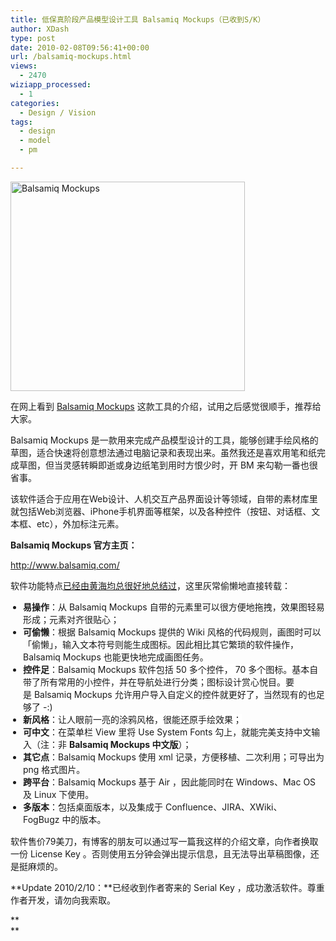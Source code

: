```yaml
---
title: 低保真阶段产品模型设计工具 Balsamiq Mockups（已收到S/K）
author: XDash
type: post
date: 2010-02-08T09:56:41+00:00
url: /balsamiq-mockups.html
views:
  - 2470
wiziapp_processed:
  - 1
categories:
  - Design / Vision
tags:
  - design
  - model
  - pm

---
```

[<img loading="lazy" decoding="async" class="alignnone size-full wp-image-2776" title="Balsamiq Mockups" src="http://www.fanbing.net/wp-content/uploads/2010/02/c4373b932feace8fd73c47b16fac1175.jpeg" alt="Balsamiq Mockups" width="375" height="335" srcset="http://xdash.one/wp-content/uploads/2010/02/c4373b932feace8fd73c47b16fac1175.jpeg 375w, http://xdash.one/wp-content/uploads/2010/02/c4373b932feace8fd73c47b16fac1175-300x268.jpg 300w" sizes="(max-width: 375px) 100vw, 375px" />][1]

在网上看到 <a href="http://www.balsamiq.com/" target="_blank">Balsamiq Mockups</a> 这款工具的介绍，试用之后感觉很顺手，推荐给大家。

Balsamiq Mockups 是一款用来完成产品模型设计的工具，能够创建手绘风格的草图，适合快速将创意想法通过电脑记录和表现出来。虽然我还是喜欢用笔和纸完成草图，但当灵感转瞬即逝或身边纸笔到用时方恨少时，开 BM 来勾勒一番也很省事。

该软件适合于应用在Web设计、人机交互产品界面设计等领域，自带的素材库里就包括Web浏览器、iPhone手机界面等框架，以及各种控件（按钮、对话框、文本框、etc），外加标注元素。

**Balsamiq Mockups 官方主页：**

<http://www.balsamiq.com/>

<!--more-->

软件功能特点<a href="http://ecvip.org/archives/786" target="_blank">已经由黄海均总很好地总结过</a>，这里灰常偷懒地直接转载：

<ul style="padding-left: 20px; margin-top: 5px; margin-right: 0px; margin-bottom: 15px; margin-left: 0px;">
  <li style="margin: 0px;">
    <strong>易操作</strong>：从 Balsamiq Mockups 自带的元素里可以很方便地拖拽，效果图轻易形成；元素对齐很贴心；
  </li>
  <li style="margin: 0px;">
    <strong>可偷懒</strong>：根据 Balsamiq Mockups 提供的 Wiki 风格的代码规则，画图时可以「偷懒」，输入文本符号则能生成图标。因此相比其它繁琐的软件操作，Balsamiq Mockups 也能更快地完成画图任务。
  </li>
  <li style="margin: 0px;">
    <span style="background-color: #ffffff;"><strong>控件足</strong>：Balsamiq Mockups 软件包括 50 多个控件， 70 多个图标。基本自带了所有常用的小控件，并在导航处进行分类；图标设计赏心悦目。要是 Balsamiq Mockups 允许用户导入自定义的控件就更好了，当然现有的也足够了 -:)</span>
  </li>
  <li style="margin: 0px;">
    <span style="background-color: #ffffff;"><strong>新风格</strong>：让人眼前一亮的涂鸦风格，很能还原手绘效果；</span>
  </li>
  <li style="margin: 0px;">
    <strong>可中文</strong>：在菜单栏 View 里将 Use System Fonts 勾上，就能完美支持中文输入（注：非 <strong>Balsamiq Mockups 中文版</strong>）；
  </li>
  <li style="margin: 0px;">
    <strong>其它点</strong>：Balsamiq Mockups 使用 xml 记录，方便移植、二次利用；可导出为 png 格式图片。
  </li>
  <li style="margin: 0px;">
    <strong>跨平台</strong>：Balsamiq Mockups 基于 Air ，因此能同时在 Windows、Mac OS 及 Linux 下使用。
  </li>
  <li style="margin: 0px;">
    <strong>多版本</strong>：包括桌面版本，以及集成于 Confluence、JIRA、XWiki、FogBugz 中的版本。
  </li>
</ul>

软件售价79美刀，有博客的朋友可以通过写一篇我这样的介绍文章，向作者换取一份 License Key 。否则使用五分钟会弹出提示信息，且无法导出草稿图像，还是挺麻烦的。

**Update 2010/2/10：**已经收到作者寄来的 Serial Key ，成功激活软件。尊重作者开发，请勿向我索取。

**  
**

 [1]: http://www.fanbing.net/wp-content/uploads/2010/02/c4373b932feace8fd73c47b16fac1175.jpeg